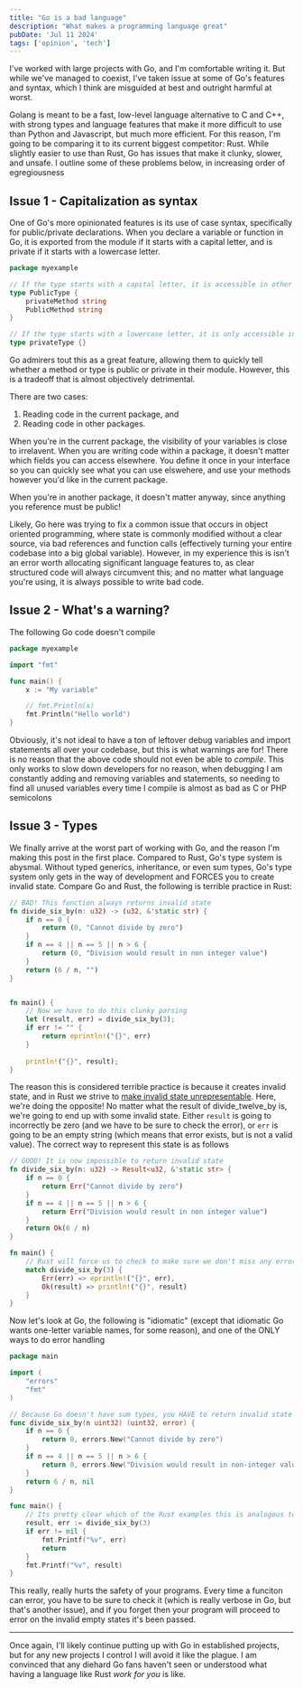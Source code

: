 ```yaml
---
title: "Go is a bad language"
description: "What makes a programming language great"
pubDate: 'Jul 11 2024'
tags: ['opinion', 'tech']
---
```


I've worked with large projects with Go, and I'm comfortable writing it. But while we've managed to coexist, I've taken issue at some of Go's features and syntax, which I think are misguided at best and outright harmful at worst.

Golang is meant to be a fast, low-level language alternative to C and C++, with strong types and language features that make it more difficult to use than Python and Javascript, but much more efficient. For this reason, I'm going to be comparing it to its current biggest competitor: Rust. While slightly easier to use than Rust, Go has issues that make it clunky, slower, and unsafe. I outline some of these problems below, in increasing order of egregiousness

## Issue 1 - Capitalization as syntax

One of Go's more opinionated features is its use of case syntax, specifically for public/private declarations. When you declare a variable or function in Go, it is exported from the module if it starts with a capital letter, and is private if it starts with a lowercase letter.

```go
package myexample

// If the type starts with a capital letter, it is accessible in other packages as myexample.PublicType
type PublicType {
    privateMethod string
    PublicMethod string
}

// If the type starts with a lowercase letter, it is only accessible in the current package
type privateType {}
```

Go admirers tout this as a great feature, allowing them to quickly tell whether a method or type is public or private in their module. However, this is a tradeoff that is almost objectively detrimental.

There are two cases: 
1. Reading code in the current package, and 
2. Reading code in other packages. 

When you're in the current package, the visibility of your variables is close to irrelavent. When you are writing code within a package, it doesn't matter which fields you can access elsewhere. You define it once in your interface so you can quickly see what you can use elswehere, and use your methods however you'd like in the current package. 

When you're in another package, it doesn't matter anyway, since anything you reference must be public!

Likely, Go here was trying to fix a common issue that occurs in object oriented programming, where state is commonly modified without a clear source, via bad references and function calls (effectively turning your entire codebase into a big global variable). However, in my experience this is isn't an error worth allocating significant language features to, as clear structured code will always circumvent this; and no matter what language you're using, it is always possible to write bad code. 

## Issue 2 - What's a warning?

The following Go code doesn't compile

```go
package myexample

import "fmt"

func main() {
    x := "My variable"

    // fmt.Println(x)
    fmt.Println("Hello world")
}
```

Obviously, it's not ideal to have a ton of leftover debug variables and import statements all over your codebase, but this is what warnings are for! There is no reason that the above code should not even be able to *compile*. This only works to slow down developers for no reason, when debugging I am constantly adding and removing variables and statements, so needing to find all unused variables every time I compile is almost as bad as C or PHP semicolons

## Issue 3 - Types

We finally arrive at the worst part of working with Go, and the reason I'm making this post in the first place. Compared to Rust, Go's type system is abysmal. Without typed generics, inheritance, or even sum types, Go's type system only gets in the way of development and FORCES you to create invalid state. Compare Go and Rust, the following is terrible practice in Rust:

```rust
// BAD! This function always returns invalid state
fn divide_six_by(n: u32) -> (u32, &'static str) {
    if n == 0 {
        return (0, "Cannot divide by zero")
    }
    if n == 4 || n == 5 || n > 6 {
        return (0, "Division would result in non integer value")
    }
    return (6 / n, "")
}


fn main() {
    // Now we have to do this clunky parsing
    let (result, err) = divide_six_by(3);
    if err != "" {
        return eprintln!("{}", err)
    }
    
    println!("{}", result);
}

```

The reason this is considered terrible practice is because it creates invalid state, and in Rust we strive to [make invalid state unrepresentable](https://geeklaunch.io/blog/make-invalid-states-unrepresentable/). Here, we're doing the opposite! No matter what the result of divide_twelve_by is, we're going to end up with some invalid state. Either `result` is going to incorrectly be zero (and we have to be sure to check the error), or `err` is going to be an empty string (which means that error exists, but is not a valid value). The correct way to represent this state is as follows

```rust
// GOOD! It is now impossible to return invalid state
fn divide_six_by(n: u32) -> Result<u32, &'static str> {
    if n == 0 {
        return Err("Cannot divide by zero")
    }
    if n == 4 || n == 5 || n > 6 {
        return Err("Division would result in non integer value")
    }
    return Ok(6 / n)
}

fn main() {
    // Rust will force us to check to make sure we don't miss any errors
    match divide_six_by(3) {
        Err(err) => eprintln!("{}", err),
        Ok(result) => println!("{}", result)
    }
}
```

Now let's look at Go, the following is "idiomatic" (except that idiomatic Go wants one-letter variable names, for some reason), and one of the ONLY ways to do error handling

```go
package main

import (
    "errors"
    "fmt"
)

// Because Go doesn't have sum types, you HAVE to return invalid state
func divide_six_by(n uint32) (uint32, error) {
    if n == 0 {
        return 0, errors.New("Cannot divide by zero")
    }
    if n == 4 || n == 5 || n > 6 {
        return 0, errors.New("Division would result in non-integer value")
    }
    return 6 / n, nil
}

func main() {
    // Its pretty clear which of the Rust examples this is analogous to
    result, err := divide_six_by(3)
    if err != nil {
        fmt.Printf("%v", err)
        return
    }
    fmt.Printf("%v", result)
}
```

This really, really hurts the safety of your programs. Every time a funciton can error, you have to be sure to check it (which is really verbose in Go, but that's another issue), and if you forget then your program will proceed to error on the invalid empty states it's been passed. 

---

Once again, I'll likely continue putting up with Go in established projects, but for any new projects I control I will avoid it like the plague. I am convinced that any diehard Go fans haven't seen or understood what having a language like Rust *work for you* is like. 
